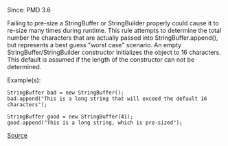 Since: PMD 3.6

Failing to pre-size a StringBuffer or StringBuilder properly could cause it to re-size many times
during runtime. This rule attempts to determine the total number the characters that are actually 
passed into StringBuffer.append(), but represents a best guess "worst case" scenario. An empty
StringBuffer/StringBuilder constructor initializes the object to 16 characters. This default
is assumed if the length of the constructor can not be determined.

Example(s):
```
StringBuffer bad = new StringBuffer();
bad.append("This is a long string that will exceed the default 16 characters");
        
StringBuffer good = new StringBuffer(41);
good.append("This is a long string, which is pre-sized");
```

[Source](https://pmd.github.io/pmd-5.5.4/pmd-java/rules/java/strings.html#InsufficientStringBufferDeclaration)
